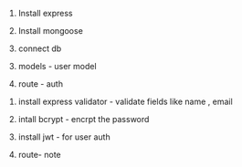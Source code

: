 1. Install express 
<!-- npm i express -->

2. Install mongoose
<!-- npm i mongoose -->

3. connect db
<!-- made a file to connect database -->

3. models - user model
<!-- made a schema of user model -->
<!-- made a schema of project details -->

4. route - auth
<!-- make a route using app.use() -->
  1. install express validator - validate fields like name , email
  2. intall bcrypt - encrpt the password
  3. install jwt - for user auth

5. route- note
<!--  -->